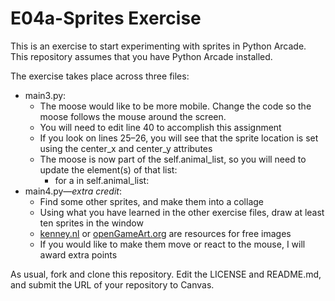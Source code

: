 # E04a-Sprites Exercise

This is an exercise to start experimenting with sprites in Python Arcade. This repository assumes that you have Python Arcade installed.

The exercise takes place across three files:


 * main3.py:
   * The moose would like to be more mobile. Change the code so the moose follows the mouse around the screen.
   * You will need to edit line 40 to accomplish this assignment
   * If you look on lines 25–26, you will see that the sprite location is set using the center_x and center_y attributes
   * The moose is now part of the self.animal_list, so you will need to update the element(s) of that list:
     * for a in self.animal_list:
 * main4.py—*extra credit*:
   * Find some other sprites, and make them into a collage
   * Using what you have learned in the other exercise files, draw at least ten sprites in the window
   * [kenney.nl](https://kenney.nl) or [openGameArt.org](https://opengameart.org) are resources for free images
   * If you would like to make them move or react to the mouse, I will award extra points

As usual, fork and clone this repository. Edit the LICENSE and README.md, and submit the URL of your repository to Canvas.
